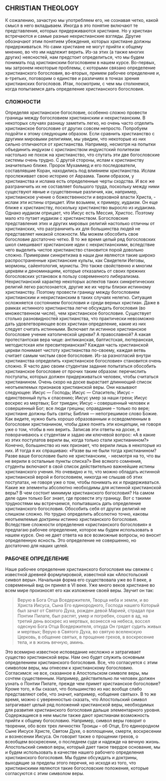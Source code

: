 ## CHRISTIAN THEOLOGY 

К сожалению, зачастую мы употребляем его, не сознавая четко, какой смысл в него вкладываем. Иногда в это понятие включают те представления, которых придерживаются христиане. Но у христиан встречаются и самые разные нехристианские взгляды. Другие обозначают этим понятием убеждения, которых христиане должны придерживаться. Но сами христиане не могут прийти к общему мнению, во что им надлежит верить. Из-за этих (а также многих других) неясностей, нам предстоит определиться, что мы будем понимать под христианским богословием в нашем курсе.
Во-первых, мы затронем некоторые проблемы, с которыми связано определение христианского богословия, во-вторых, примем рабочее определение и, в-третьих, поговорим о единстве и различиях в точках зрения христианских богословов. Итак, посмотрим, с чем мы столкнемся, когда попытаемся дать определение христианского богословия.

### СЛОЖНОСТИ

Определяя христианское богословие, особенно сложно провести границы между богословием христианским и нехристианским. В некоторых случаях разницу заметить легко, но очень часто отделить христианское богословие от других совсем непросто.
Попробуем подойти к этому следующим образом. Если сравнить христианство с другими мировыми религиями, мы увидим, что некоторые из них сильно отличаются от христианства. Например, несмотря на попытки объединить индуизм с христианством индуистский политеизм настолько не похож на христианство, что спутать эти две богословские системы очень трудно.
С другой стороны, ислам к христианству значительно ближе. Пророк Мухаммед и его последователи, составлявшие Коран, находились под влиянием христианства. Ислам прослеживает свою историю от Авраама. Таким образом, у христианства и ислама есть определенные черты сходства. И все же разграничить их не составляет большого труда, поскольку между ними существуют явные и существенные различия, как, например, христианское учение о божественности и верховной власти Христа, - ислам эти истины отрицает.
Или возьмем, к примеру, иудаизм. Он еще ближе к христианству, поскольку христианство выросло из иудаизма. Однако иудаизм отрицает, что Иисус есть Мессия, Христос. Поэтому мало кто путает иудаизм с христианством.
Богословские представления этих и других мировых религий настолько отличны от христианских, что разграничить их для большинства людей не представляет никакой сложности. Мы можем обособить свое богословие достаточно четко.
В то же время целый ряд богословских школ смешивают христианские идеи с нехристианскими, вследствие чего выделить чистое христианство становится порой довольно сложно. Примерами синкретизма в наши дни являются такие широко распространенные христианские культы, как Свидетели Иеговы, мормоны, сайентология, мунисты. Это также свойственно и многим церквям и деноминациям, которые отказались от своих прежних богословских установок в пользу современного либерализма. Нехристианский характер некоторых аспектов таких синкретических религий легко распознается, другие же их черты близки истинному христианству. Поэтому провести границу между богословием христианским и нехристианским в таких случаях нелегко.
Ситуация осложняется состоянием богословия и среди верных христиан. Даже в рамках истинного христианства легче обсуждать богословия (во множественном числе), чем христианское богословие. Существует столько разновидностей христианства, что практически невозможно дать удовлетворяющее всех христиан определение, какие из них следует считать истинными. Включает ли истинное христианское богословие учение католической церкви? А православной? А какая протестантская вера чище: англиканская, баптистская, лютеранская, методистская или пресвитерианская? Каждая часть христианской церкви понимает чистоту христианства по-своему, каждая ветвь считает самым чистым свое богословие. Из-за разногласий внутри христианства определить «христианское богословие» становится очень сложно.
Я часто даю своим студентам задание попытаться обособить христианское богословие от прочих таким образом: перечислить постулаты, которых должен придерживаться человек, чтобы считаться христианином. Очень скоро на доске вырастает длиннющий список неотъемлемых признаков христианской веры.
Они называют следующее: Иисус — Господь; Иисус — Спаситель; Иисус – единственный путь к спасению; Иисус умер за наши грехи; Иисус воскрес из мертвых; Бог триедин; Иисус – совершенный человек и совершенный Бог; все люди грешны; оправдание – только по вере; христиане должны быть святы; Библия — непогрешимое слово Божие. Как видите, нужно быть хорошо образованным и осведомленным в богословии христианином, чтобы даже понять эти концепции, не говоря уже о том, чтобы в них верить.
Записав эти ответы на доске, я поворачиваюсь к студентам и задаю им ключевой вопрос: «А в какие из этих постулатов верили вы, когда только стали христианином?» Конечно, большинство из них признает, что верили лишь в некоторые из них. И тогда я их спрашиваю: «Разве вы не были тогда христианином? Разве ваше богословие было не христианским, - несмотря на то, что вы не верили в остальные пункты списка?»
Вне всякого сомнения, студенты включают в свой список действительно важнейшие истины христианского учения. Но очевидно и то, что можно обладать истинной христианской верой и богословием, никогда не слышав об этих постулатах, не говоря уже о том, чтобы понимать их и придерживаться.
Какие же элементы абсолютно необходимы для истинной христианской веры? В чем состоит минимум христианского богословия? На самом деле один только Бог знает, где провести эту границу.
Вот с такими трудностями мы встречаемся, попытавшись дать определение христианского богословия. Обособить себя от других религий не слишком сложно. Но трудно определить абсолютно точно, каковы неотъемлемые доктрины истинно христианского богословия.
Вследствие сложности определения «христианского богословия» я предлагаю рабочее определение, которое мы будем использовать в нашем курсе. Оно не дает ответа на все возможные вопросы, но вносит определенную ясность. Это определение не совершенно, но достаточно для наших целей.

### РАБОЧЕЕ ОПРЕДЕЛЕНИЕ

Наше рабочее определение христианского богословия мы свяжем с известной древней формулировкой, известной как «Апостольский символ веры». Начальная форма его существовала уже во II веке, а современный вид он принял в VI веке. Уже много веков христиане во всем мире произносят его как изложение своей веры. Звучит он так:

>  Верую в Бога Отца Вседержителя, Творца неба и земли, 
>  и во Христа Иисуса, Сына Его единородного, Господа нашего 
>  Который был зачат от Святого Духа, рожден девой Марией,
>  страдал при Понтии Пилате, был распят, умер
>  и погребен, сошел в ад, на третий день воскрес из мертвых, 
>  вознесся на небеса, воссел одесную Бога Отца Вседержителя, 
>  откуда Он грядет судить живых и мертвых;
>  Верую в Святого Духа, во святую вселенскую Церковь, 
>  в общение святых, в прощение грехов, в воскресение тела, и в жизнь вечную, 
>  аминь.

Это всемирно известное исповедание несложно и затрагивает существо христианской веры. Нам оно будет служить основным определением христианского богословия. Все, что согласуется с этим символом веры, мы отнесем к христианскому богословию.
Согласимся: не все, сказанное в Апостольском символе веры, мы сочтем существенным. Например, действительно ли человек должен узнать о Понтии Пилате, прежде чем примет христианское богословие? Кроме того, я бы сказал, что большинство из нас вообще слабо представляют себе, что значит, например, «общение святых».
В то же время, можно с уверенностью сказать, что Апостольский символ затрагивает целый ряд положений христианской веры, необходимых для развития христианского богословия дальше элементарного уровня. Содержащиеся в нем мысли также дают христианам возможность прийти к общему богословию.
Например, символ веры говорит о творении, обо всех трех личностях Троицы – об Отце, Его единородном Сыне Иисусе Христе, Святом Духе, о воплощении, смерти, воскресении и вознесении Иисуса. Он говорит также о прощении грехов, о всеобщем воскресении, о последнем суде и надежде на вечную жизнь.
Апостольский символ веры, который дает такое твердое основание, мы и будем использовать в качестве нашего рабочего определения христианского богословия. Мы будем обсуждать и доктрины, выходящие за пределы этого перечня, но исходя из того, что христианскими являются такие богословские положения, которые согласуются с этим символом веры.
